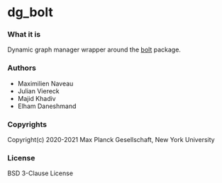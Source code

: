 dg_bolt
=======

### What it is

Dynamic graph manager wrapper around the [bolt](https://github.com/open-dynamic-robot-initiative/bolt) package.

### Authors

- Maximilien Naveau
- Julian Viereck
- Majid Khadiv
- Elham Daneshmand

### Copyrights

Copyright(c) 2020-2021 Max Planck Gesellschaft, New York University

### License

BSD 3-Clause License


